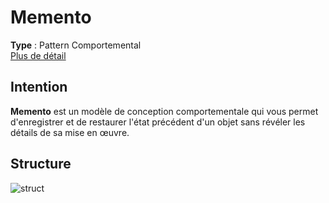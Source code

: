 # Memento
**Type** : Pattern Comportemental \
[Plus de détail](https://refactoring.guru/design-patterns/memento)
## Intention
**Memento** est un modèle de conception comportementale qui vous permet d'enregistrer et de restaurer l'état précédent d'un objet sans révéler les détails de sa mise en œuvre.

## Structure
![struct](https://refactoring.guru/images/patterns/diagrams/memento/structure1.png)